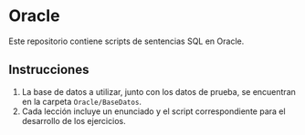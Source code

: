 # Oracle

Este repositorio contiene scripts de sentencias SQL en Oracle.

## Instrucciones

1. La base de datos a utilizar, junto con los datos de prueba, se encuentran en la carpeta `Oracle/BaseDatos`.
2. Cada lección incluye un enunciado y el script correspondiente para el desarrollo de los ejercicios.
